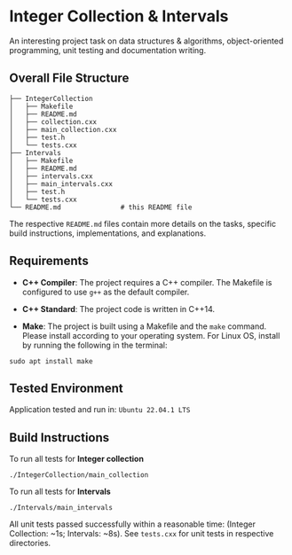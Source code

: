 # Integer Collection & Intervals  

 An interesting project task on data structures & algorithms, object-oriented programming, unit testing and documentation writing.

## Overall File Structure

```
├── IntegerCollection
│   ├── Makefile
│   ├── README.md
│   ├── collection.cxx
│   ├── main_collection.cxx
│   ├── test.h
│   └── tests.cxx
├── Intervals
│   ├── Makefile
│   ├── README.md
│   ├── intervals.cxx
│   ├── main_intervals.cxx
│   ├── test.h
│   └── tests.cxx
└── README.md               # this README file
```
The respective `README.md` files contain more details on the tasks, specific build instructions, implementations, and explanations.

## Requirements
- **C++ Compiler**: The project requires a C++ compiler. The Makefile is configured to use `g++` as the default compiler.

- **C++ Standard**: The project code is written in C++14.

- **Make**: The project is built using a Makefile and the ``make`` command. Please install according to your operating system. For Linux OS, install by running the following in the terminal:
```
sudo apt install make
```

## Tested Environment

Application tested and run in: `Ubuntu 22.04.1 LTS`

## Build Instructions

To run all tests for **Integer collection**
```
./IntegerCollection/main_collection
```

To run all tests for **Intervals**
```
./Intervals/main_intervals
```

All unit tests passed successfully within a reasonable time: (Integer Collection: ~1s; Intervals: ~8s). See `tests.cxx` for unit tests in respective directories.
